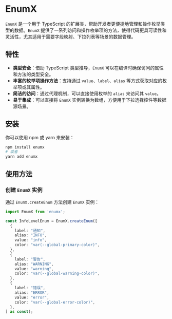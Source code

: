 # EnumX

`EnumX` 是一个用于 TypeScript 的扩展类，帮助开发者更便捷地管理和操作枚举类型的数据。`EnumX` 提供了一系列访问和操作枚举项的方法，使得代码更具可读性和灵活性，尤其适用于需要字段映射、下拉列表等场景的数据管理。

## 特性

- **类型安全**：借助 TypeScript 类型推导，`EnumX` 可以在编译时确保访问的属性和方法的类型安全。
- **丰富的枚举项操作方法**：支持通过 `value`、`label`、`alias` 等方式获取对应的枚举项或其属性。
- **简洁的访问**：通过代理机制，可以直接使用枚举的 `alias` 来访问其 `value`。
- **易于集成**：可以直接将 `EnumX` 实例转换为数组，方便用于下拉选择控件等数据源场景。

## 安装

你可以使用 npm 或 yarn 来安装：

```bash
npm install enumx
# 或者
yarn add enumx
```

## 使用方法

### 创建 `EnumX` 实例

通过 `EnumX.createEnum` 方法创建 `EnumX` 实例：

```typescript
import EnumX from 'enumx';

const InfoLevelEnum = EnumX.createEnum([
  {
    label: "通知",
    alias: "INFO",
    value: "info",
    color: "var(--global-primary-color)",
  },
  {
    label: "警告",
    alias: "WARNING",
    value: "warning",
    color: "var(--global-warning-color)",
  },
  {
    label: "错误",
    alias: "ERROR",
    value: "error",
    color: "var(--global-error-color)",
  },
] as const);
```

